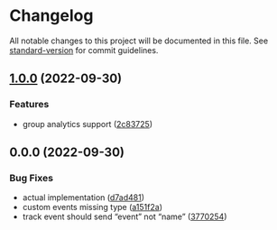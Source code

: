 # Changelog

All notable changes to this project will be documented in this file. See [standard-version](https://github.com/conventional-changelog/standard-version) for commit guidelines.

## [1.0.0](https://github.com/variancehq/posthog-variance-plugin/compare/v0.0.0...v1.0.0) (2022-09-30)


### Features

* group analytics support ([2c83725](https://github.com/variancehq/posthog-variance-plugin/commit/2c83725ef837617646ac1ce0b96965cd26123645))

## 0.0.0 (2022-09-30)


### Bug Fixes

* actual implementation ([d7ad481](https://github.com/variancehq/posthog-variance-plugin/commit/d7ad481e1658a1489d61ce6c6f58065ee6e71bce))
* custom events missing type ([a151f2a](https://github.com/variancehq/posthog-variance-plugin/commit/a151f2aae89994a7f97fa3e3c54859f8fa7503e3))
* track event should send “event” not “name” ([3770254](https://github.com/variancehq/posthog-variance-plugin/commit/3770254c13b30b8ad1ef496fa2391f1ea955abe2))
